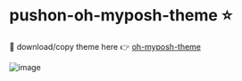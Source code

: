 # pushon-oh-myposh-theme ⭐

🐣 download/copy theme here 👉 [oh-myposh-theme](https://github.com/mhimranhossain/pushon-oh-myposh-theme/blob/88a783f6f3a2614876e18f758f1ca22286d9e622/pushon.opm.json)


![image](https://user-images.githubusercontent.com/50992812/151369611-42641c72-e92b-4474-8c2c-959279ddba95.png)
